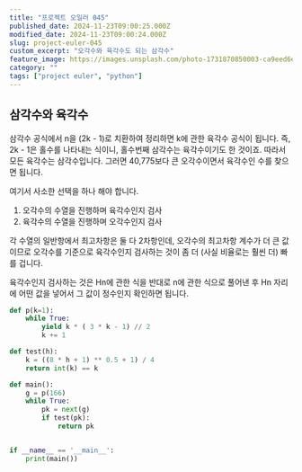 ```yaml
---
title: "프로젝트 오일러 045"
published_date: 2024-11-23T09:00:25.000Z
modified_date: 2024-11-23T09:00:24.000Z
slug: project-euler-045
custom_excerpt: "오각수와 육각수도 되는 삼각수"
feature_image: https://images.unsplash.com/photo-1731870850003-ca9eed6efa47?crop=entropy&cs=tinysrgb&fit=max&fm=jpg&ixid=M3wxMTc3M3wwfDF8YWxsfDUzfHx8fHx8fHwxNzMyMzM4NDA3fA&ixlib=rb-4.0.3&q=80&w=2000
category: ""
tags: ["project euler", "python"]
---
```


## 삼각수와 육각수

삼각수 공식에서 n을 (2k - 1)로 치환하여 정리하면 k에 관한 육각수 공식이 됩니다. 즉, 2k - 1은 홀수를 나타내는 식이니,
홀수번째 삼각수는 육각수이기도 한 것이죠. 따라서 모든 육각수는 삼각수입니다. 그러면 40,775보다 큰 오각수이면서 육각수인 수를 찾으면
됩니다.

여기서 사소한 선택을 하나 해야 합니다.

  1. 오각수의 수열을 진행하며 육각수인지 검사
  2. 육각수의 수열을 진행하며 오각수인지 검사

각 수열의 일반항에서 최고차항은 둘 다 2차항인데, 오각수의 최고차항 계수가 더 큰 값이므로 오각수를 기준으로 육각수인지 검사하는 것이 좀
더 (사실 비율로는 훨씬 더) 빠를 겁니다.

육각수인지 검사하는 것은 Hn에 관한 식을 반대로 n에 관한 식으로 풀어낸 후 Hn 자리에 어떤 값을 넣어서 그 값이 정수인지 확인하면
됩니다.

```python
def p(k=1):
    while True:
        yield k * ( 3 * k - 1) // 2
        k += 1

def test(h):
    k = ((8 * h + 1) ** 0.5 + 1) / 4
    return int(k) == k

def main():
    g = p(166)
    while True:
        pk = next(g)
        if test(pk):
            return pk


if __name__ == '__main__':
    print(main())
```